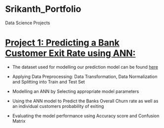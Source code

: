 # Srikanth_Portfolio
Data Science Projects

# [Project 1: Predicting a Bank Customer Exit Rate using ANN:](https://github.com/srikanthv0610/Artificial-Neural-Network_Predicting-BankCustomer-ExitRate)

* The dataset used for modelling our prediction model can be found [here](https://github.com/srikanthv0610/Artificial-Neural-Network_Predicting-BankCustomer-ExitRate/tree/main/Dataset)

* Applying Data Preprocessing: Data Transformation, Data Normalization and Splitting into Train and Test Set

* Modelling an ANN by Selecting appropriate model parameters

* Using the ANN model to Predict the Banks Overall Churn rate as well as an individual customers probability of exiting 

* Evaluating the model performance using Accuracy score and Confusion Matrix
